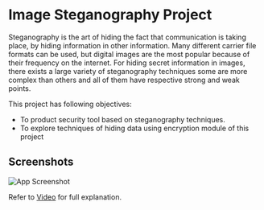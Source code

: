 
# Image Steganography Project

Steganography is the art of hiding the fact that communication is taking place, by hiding information in other information. Many different carrier file formats can be used, but digital images are the most popular because of their frequency on the internet. For hiding secret information in images, there exists a large variety of steganography techniques some are more complex than others and all of them have respective strong and weak points.

This project has following objectives:
- To product security tool based on steganography techniques.
- To explore techniques of hiding data using encryption module of this project

 
## Screenshots

![App Screenshot](https://im5.ezgif.com/tmp/ezgif-5-10e169b28b.gif)

Refer to [Video](https://raw.githubusercontent.com/Bhuvi0/Image-Steganography/main/20211117_115151.mp4) for full explanation. 
